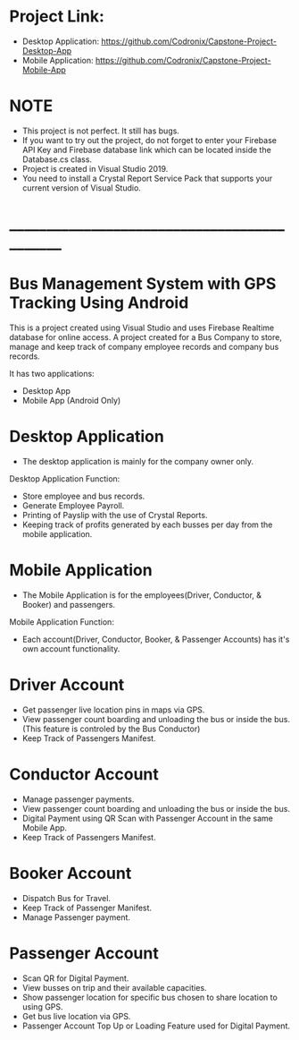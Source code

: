 # Project Link: 
- Desktop Application: https://github.com/Codronix/Capstone-Project-Desktop-App
- Mobile Application: https://github.com/Codronix/Capstone-Project-Mobile-App
# NOTE
- This project is not perfect. It still has bugs.
- If you want to try out the project, do not forget to enter your Firebase API Key and Firebase database link which can be located inside the Database.cs class.
- Project is created in Visual Studio 2019.
- You need to install a Crystal Report Service Pack that supports your current version of Visual Studio.
# ____________________________________________
# Bus Management System with GPS Tracking Using Android

This is a project created using Visual Studio and uses Firebase Realtime database for online access.
A project created for a Bus Company to store, manage and keep track of company employee records and company bus records.

It has two applications:
- Desktop App
- Mobile App (Android Only)

# Desktop Application
- The desktop application is mainly for the company owner only.

Desktop Application Function:
- Store employee and bus records.
- Generate Employee Payroll.
- Printing of Payslip with the use of Crystal Reports.
- Keeping track of profits generated by each busses per day from the mobile application.

# Mobile Application
- The Mobile Application is for the employees(Driver, Conductor, & Booker) and passengers.

Mobile Application Function:
- Each account(Driver, Conductor, Booker, & Passenger Accounts) has it's own account functionality.

# Driver Account
- Get passenger live location pins in maps via GPS.
- View passenger count boarding and unloading the bus or inside the bus. (This feature is controled by the Bus Conductor)
- Keep Track of Passengers Manifest.

# Conductor Account
- Manage passenger payments.
- View passenger count boarding and unloading the bus or inside the bus.
- Digital Payment using QR Scan with Passenger Account in the same Mobile App.
- Keep Track of Passengers Manifest.

# Booker Account
- Dispatch Bus for Travel.
- Keep Track of Passenger Manifest.
- Manage Passenger payment.

# Passenger Account
- Scan QR for Digital Payment.
- View busses on trip and their available capacities.
- Show passenger location for specific bus chosen to share location to using GPS.
- Get bus live location via GPS.
- Passenger Account Top Up or Loading Feature used for Digital Payment.

